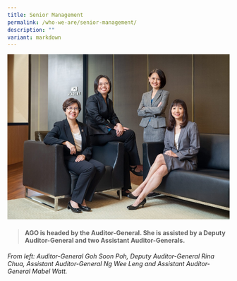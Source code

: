 ```yaml
---
title: Senior Management
permalink: /who-we-are/senior-management/
description: ""
variant: markdown
---
```

![](/images/SM_Group_Photo.jpg)

> #### **AGO is headed by the Auditor-General. She is assisted by a Deputy Auditor-General and two Assistant Auditor-Generals.**

*From left: Auditor-General Goh Soon Poh, Deputy Auditor-General Rina Chua, Assistant Auditor-General Ng Wee Leng and Assistant Auditor-General Mabel Watt.*